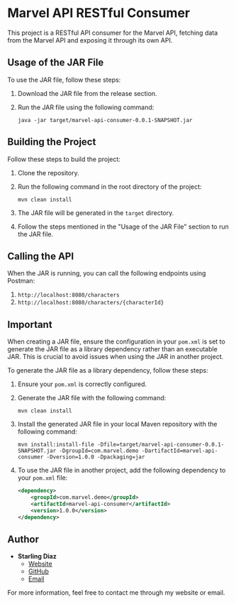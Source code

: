 # Marvel API RESTful Consumer

This project is a RESTful API consumer for the Marvel API, fetching data from the Marvel API and exposing it through its own API.

## Usage of the JAR File

To use the JAR file, follow these steps:

1. Download the JAR file from the release section.
2. Run the JAR file using the following command:

    ```shell
    java -jar target/marvel-api-consumer-0.0.1-SNAPSHOT.jar
    ```

## Building the Project

Follow these steps to build the project:

1. Clone the repository.
2. Run the following command in the root directory of the project:

    ```shell
    mvn clean install
    ```

3. The JAR file will be generated in the `target` directory.
4. Follow the steps mentioned in the "Usage of the JAR File" section to run the JAR file.

## Calling the API

When the JAR is running, you can call the following endpoints using Postman:

1. `http://localhost:8080/characters`
2. `http://localhost:8080/characters/{characterId}`

## Important

When creating a JAR file, ensure the configuration in your `pom.xml` is set to generate the JAR file as a library dependency rather than an executable JAR. This is crucial to avoid issues when using the JAR in another project.

To generate the JAR file as a library dependency, follow these steps:

1. Ensure your `pom.xml` is correctly configured.
2. Generate the JAR file with the following command:

    ```shell
    mvn clean install
    ```

3. Install the generated JAR file in your local Maven repository with the following command:

    ```shell
    mvn install:install-file -Dfile=target/marvel-api-consumer-0.0.1-SNAPSHOT.jar -DgroupId=com.marvel.demo -DartifactId=marvel-api-consumer -Dversion=1.0.0 -Dpackaging=jar
    ```

4. To use the JAR file in another project, add the following dependency to your `pom.xml` file:

    ```xml
    <dependency>
        <groupId>com.marvel.demo</groupId>
        <artifactId>marvel-api-consumer</artifactId>
        <version>1.0.0</version>
    </dependency>
    ```

## Author

- **Starling Diaz**
    - [Website](http://starlingdiaz.com)
    - [GitHub](https://github.com/NSTLRD)
    - [Email](mailto:starlingdiaz70@gmail.com)

For more information, feel free to contact me through my website or email.